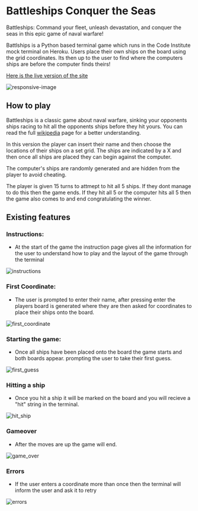 # Battleships Conquer the Seas

Battleships: Command your fleet, unleash devastation, and conquer the seas in this epic game of naval warfare!

Battlships is a Python based terminal game which runs in the Code Institute mock terminal on Heroku. Users place their own ships on the board using the grid coordinates. Its then up to the user to find where the computers ships are before the computer finds theirs!

[Here is the live version of the site](https://battle-ships-conquer-the-seas-c0107b6ccc7a.herokuapp.com/)

![responsive-image](assets/images/responsive.png)

## How to play

Battleships is a classic game about naval warfare, sinking your opponents ships racing to hit all the opponents ships before they hit yours. You can read the full [wikipedia](https://en.wikipedia.org/wiki/Battleship_(game)) page for a better understanding.

In this version the player can insert their name and then choose the locations of their ships on a set grid. The ships are indicated by a X and then once all ships are placed they can begin against the computer.

The computer's ships are randomly generated and are hidden from the player to avoid cheating.

The player is given 15 turns to attmept to hit all 5 ships. If they dont manage to do this then the game ends. If they hit all 5 or the computer hits all 5 then the game also comes to and end congratulating the winner.

## Existing features

### Instructions:

- At the start of the game the instruction page gives all the information for the user to understand how to play and the layout of the game through the terminal

![instructions](assets/images/instructions.png)

### First Coordinate:

- The user is prompted to enter their name, after pressing enter the players board is generated where they are then asked for coordinates to place their ships onto the board.

![first_coordinate](assets/images/first_coordinate.png)

### Starting the game:

- Once all ships have been placed onto the board the game starts and both boards appear. prompting the user to take their first guess. 

![first_guess](assets/images/first_guess.png)

### Hitting a ship

- Once you hit a ship it will be marked on the board and you will recieve a "hit" string in the terminal.

![hit_ship](assets/images/hit_ship.png)

### Gameover

- After the moves are up the game will end.

![game_over](assets/images/game_over.png)

### Errors

- If the user enters a coordinate more than once then the terminal will inform the user and ask it to retry

![errors](assets/images/error_code.png)